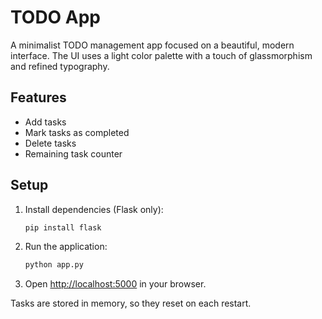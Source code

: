 # TODO App

A minimalist TODO management app focused on a beautiful, modern interface. The UI uses a light color palette with a touch of glassmorphism and refined typography.

## Features

- Add tasks
- Mark tasks as completed
- Delete tasks
- Remaining task counter

## Setup

1. Install dependencies (Flask only):
   ```bash
   pip install flask
   ```
2. Run the application:
   ```bash
   python app.py
   ```
3. Open [http://localhost:5000](http://localhost:5000) in your browser.

Tasks are stored in memory, so they reset on each restart.
